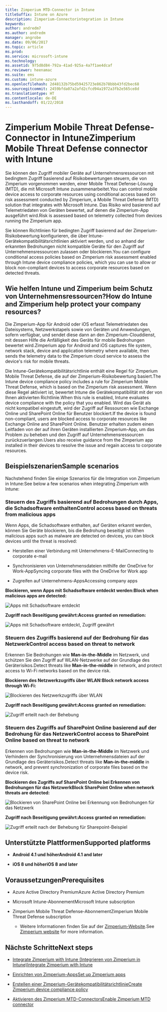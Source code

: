 ```yaml
---
title: Zimperium MTD-Connector in Intune
titleSuffix: Intune on Azure
description: Zimperium-Connectorintegration in Intune
keywords: 
author: andredm7
ms.author: andredm
manager: angrobe
ms.date: 09/06/2017
ms.topic: article
ms.prod: 
ms.service: microsoft-intune
ms.technology: 
ms.assetid: 975d8d84-792a-41ad-925a-4a7f1ae4dcaf
ms.reviewer: heenamac
ms.suite: ems
ms.custom: intune-azure
ms.openlocfilehash: 2d48132b75bd59425723e862b78bbb43fd2bec68
ms.sourcegitcommit: 2459bfda07a2afd2cfcd94a1972a3fb2e565ce8d
ms.translationtype: HT
ms.contentlocale: de-DE
ms.lasthandoff: 01/22/2018
---
```

# <a name="zimperium-mobile-threat-defense-connector-with-intune"></a><span data-ttu-id="7f3c2-103">Zimperium Mobile Threat Defense-Connector in Intune</span><span class="sxs-lookup"><span data-stu-id="7f3c2-103">Zimperium Mobile Threat Defense connector with Intune</span></span>

<span data-ttu-id="7f3c2-104">Sie können den Zugriff mobiler Geräte auf Unternehmensressourcen mit bedingtem Zugriff basierend auf Risikobewertungen steuern, die von Zimperium vorgenommen werden, einer Mobile Threat Defense-Lösung (MTD), die mit Microsoft Intune zusammenarbeitet.</span><span class="sxs-lookup"><span data-stu-id="7f3c2-104">You can control mobile device access to corporate resources using conditional access based on risk assessment conducted by Zimperium, a Mobile Threat Defense (MTD) solution that integrates with Microsoft Intune.</span></span> <span data-ttu-id="7f3c2-105">Das Risiko wird basierend auf Telemetriedaten von Geräten bewertet, auf denen die Zimperium-App ausgeführt wird.</span><span class="sxs-lookup"><span data-stu-id="7f3c2-105">Risk is assessed based on telemetry collected from devices running the Zimperium app.</span></span>

<span data-ttu-id="7f3c2-106">Sie können Richtlinien für bedingten Zugriff basierend auf der Zimperium-Risikobewertung konfigurieren, die über Intune-Gerätekompatibilitätsrichtlinien aktiviert werden, und so anhand der erkannten Bedrohungen nicht kompatible Geräte für den Zugriff auf Unternehmensressourcen zulassen oder blockieren.</span><span class="sxs-lookup"><span data-stu-id="7f3c2-106">You can configure conditional access policies based on Zimperium risk assessment enabled through Intune device compliance policies, which you can use to allow or block non-compliant devices to access corporate resources based on detected threats.</span></span>

## <a name="how-do-intune-and-zimperium-help-protect-your-company-resources"></a><span data-ttu-id="7f3c2-107">Wie helfen Intune und Zimperium beim Schutz von Unternehmensressourcen?</span><span class="sxs-lookup"><span data-stu-id="7f3c2-107">How do Intune and Zimperium help protect your company resources?</span></span>

<span data-ttu-id="7f3c2-108">Die Zimperium-App für Android oder iOS erfasst Telemetriedaten des Dateisystems, Netzwerkstapels sowie von Geräten und Anwendungen, sofern verfügbar, und sendet diese dann an den Zimperium-Clouddienst, mit dessen Hilfe die Anfälligkeit des Geräts für mobile Bedrohungen bewertet wird.</span><span class="sxs-lookup"><span data-stu-id="7f3c2-108">Zimperium app for Android and iOS captures file system, network stack, device and application telemetry where available, then sends the telemetry data to the Zimperium cloud service to assess the device's risk for mobile threats.</span></span>

<span data-ttu-id="7f3c2-109">Die Intune-Gerätekompatibilitätsrichtlinie enthält eine Regel für Zimperium Mobile Threat Defense, die auf der Zimperium-Risikobewertung basiert.</span><span class="sxs-lookup"><span data-stu-id="7f3c2-109">The Intune device compliance policy includes a rule for Zimperium Mobile Threat Defense, which is based on the Zimperium risk assessment.</span></span> <span data-ttu-id="7f3c2-110">Wenn diese Regel aktiviert ist, bewertet Intune die Gerätekompatibilität mit der von Ihnen aktivierten Richtlinie.</span><span class="sxs-lookup"><span data-stu-id="7f3c2-110">When this rule is enabled, Intune evaluates device compliance with the policy that you enabled.</span></span> <span data-ttu-id="7f3c2-111">Wird das Gerät als nicht kompatibel eingestuft, wird der Zugriff auf Ressourcen wie Exchange Online und SharePoint Online für Benutzer blockiert.</span><span class="sxs-lookup"><span data-stu-id="7f3c2-111">If the device is found non-compliant, users are blocked access to corporate resources like Exchange Online and SharePoint Online.</span></span> <span data-ttu-id="7f3c2-112">Benutzer erhalten zudem einen Leitfaden von der auf ihren Geräten installierten Zimperium-App, um das Problem zu beheben und den Zugriff auf Unternehmensressourcen zurückzuerlangen.</span><span class="sxs-lookup"><span data-stu-id="7f3c2-112">Users also receive guidance from the Zimperium app installed in their devices to resolve the issue and regain access to corporate resources.</span></span>

## <a name="sample-scenarios"></a><span data-ttu-id="7f3c2-113">Beispielszenarien</span><span class="sxs-lookup"><span data-stu-id="7f3c2-113">Sample scenarios</span></span>

<span data-ttu-id="7f3c2-114">Nachstehend finden Sie einige Szenarios für die Integration von Zimperium in Intune:</span><span class="sxs-lookup"><span data-stu-id="7f3c2-114">See below a few scenarios when integrating Zimperium with Intune:</span></span>

### <a name="control-access-based-on-threats-from-malicious-apps"></a><span data-ttu-id="7f3c2-115">Steuern des Zugriffs basierend auf Bedrohungen durch Apps, die Schadsoftware enthalten</span><span class="sxs-lookup"><span data-stu-id="7f3c2-115">Control access based on threats from malicious apps</span></span>

<span data-ttu-id="7f3c2-116">Wenn Apps, die Schadsoftware enthalten, auf Geräten erkannt werden, können Sie Geräte blockieren, bis die Bedrohung beseitigt ist:</span><span class="sxs-lookup"><span data-stu-id="7f3c2-116">When malicious apps such as malware are detected on devices, you can block devices until the threat is resolved:</span></span>

-   <span data-ttu-id="7f3c2-117">Herstellen einer Verbindung mit Unternehmens-E-Mail</span><span class="sxs-lookup"><span data-stu-id="7f3c2-117">Connecting to corporate e-mail</span></span>

-   <span data-ttu-id="7f3c2-118">Synchronisieren von Unternehmensdateien mithilfe der OneDrive for Work-App</span><span class="sxs-lookup"><span data-stu-id="7f3c2-118">Syncing corporate files with the OneDrive for Work app</span></span>

-   <span data-ttu-id="7f3c2-119">Zugreifen auf Unternehmens-Apps</span><span class="sxs-lookup"><span data-stu-id="7f3c2-119">Accessing company apps</span></span>

<span data-ttu-id="7f3c2-120">**Blockieren, wenn Apps mit Schadsoftware entdeckt werden:**</span><span class="sxs-lookup"><span data-stu-id="7f3c2-120">**Block when malicious apps are detected:**</span></span>

![Apps mit Schadsoftware entdeckt](./media/Maliciousapps_blocked_Zimperium.png)

<span data-ttu-id="7f3c2-122">**Zugriff nach Beseitigung gewährt:**</span><span class="sxs-lookup"><span data-stu-id="7f3c2-122">**Access granted on remediation:**</span></span>

![Apps mit Schadsoftware entdeckt, Zugriff gewährt](./media/maliciousapps_unblocked_Zimperium.png)

### <a name="control-access-based-on-threat-to-network"></a><span data-ttu-id="7f3c2-124">Steuern des Zugriffs basierend auf der Bedrohung für das Netzwerk</span><span class="sxs-lookup"><span data-stu-id="7f3c2-124">Control access based on threat to network</span></span>

<span data-ttu-id="7f3c2-125">Erkennen Sie Bedrohungen wie **Man-in-the-Middle** im Netzwerk, und schützen Sie den Zugriff auf WLAN-Netzwerke auf der Grundlage des Geräterisikos.</span><span class="sxs-lookup"><span data-stu-id="7f3c2-125">Detect threats like **Man-in-the-middle** in network, and protect access to Wi-Fi networks based on the device risk.</span></span>

<span data-ttu-id="7f3c2-126">**Blockieren des Netzwerkzugriffs über WLAN:**</span><span class="sxs-lookup"><span data-stu-id="7f3c2-126">**Block network access through Wi-Fi:**</span></span>

![Blockieren des Netzwerkzugriffs über WLAN](./media/network_wifi_blocked_Zimperium.png)

<span data-ttu-id="7f3c2-128">**Zugriff nach Beseitigung gewährt:**</span><span class="sxs-lookup"><span data-stu-id="7f3c2-128">**Access granted on remediation:**</span></span>

![Zugriff erteilt nach der Behebung](./media/network_wifi_unblocked_Zimperium.png)

### <a name="control-access-to-sharepoint-online-based-on-threat-to-network"></a><span data-ttu-id="7f3c2-130">Steuern des Zugriffs auf SharePoint Online basierend auf der Bedrohung für das Netzwerk</span><span class="sxs-lookup"><span data-stu-id="7f3c2-130">Control access to SharePoint Online based on threat to network</span></span>

<span data-ttu-id="7f3c2-131">Erkennen von Bedrohungen wie **Man-in-the-Middle** im Netzwerk und Verhindern der Synchronisierung von Unternehmensdateien auf der Grundlage des Geräterisikos.</span><span class="sxs-lookup"><span data-stu-id="7f3c2-131">Detect threats like **Man-in-the-middle** in network, and prevent synchronization of corporate files based on the device risk.</span></span>

<span data-ttu-id="7f3c2-132">**Blockieren des Zugriffs auf SharePoint Online bei Erkennen von Bedrohungen für das Netzwerk**</span><span class="sxs-lookup"><span data-stu-id="7f3c2-132">**Block SharePoint Online when network threats are detected:**</span></span>

![Blockieren von SharePoint Online bei Erkennung von Bedrohungen für das Netzwerk](./media/network_spo_blocked_Zimperium.png)

<span data-ttu-id="7f3c2-134">**Zugriff nach Beseitigung gewährt:**</span><span class="sxs-lookup"><span data-stu-id="7f3c2-134">**Access granted on remediation:**</span></span>

![Zugriff erteilt nach der Behebung für Sharepoint-Beispiel](./media/network_spo_unblocked_Zimperium.png)

## <a name="supported-platforms"></a><span data-ttu-id="7f3c2-136">Unterstützte Plattformen</span><span class="sxs-lookup"><span data-stu-id="7f3c2-136">Supported platforms</span></span>

-   <span data-ttu-id="7f3c2-137">**Android 4.1 und höher**</span><span class="sxs-lookup"><span data-stu-id="7f3c2-137">**Android 4.1 and later**</span></span>

-   <span data-ttu-id="7f3c2-138">**iOS 8 und höher**</span><span class="sxs-lookup"><span data-stu-id="7f3c2-138">**iOS 8 and later**</span></span>

## <a name="prerequisites"></a><span data-ttu-id="7f3c2-139">Voraussetzungen</span><span class="sxs-lookup"><span data-stu-id="7f3c2-139">Prerequisites</span></span>

-   <span data-ttu-id="7f3c2-140">Azure Active Directory Premium</span><span class="sxs-lookup"><span data-stu-id="7f3c2-140">Azure Active Directory Premium</span></span>

-   <span data-ttu-id="7f3c2-141">Microsoft Intune-Abonnement</span><span class="sxs-lookup"><span data-stu-id="7f3c2-141">Microsoft Intune subscription</span></span>

-   <span data-ttu-id="7f3c2-142">Zimperium Mobile Threat Defense-Abonnement</span><span class="sxs-lookup"><span data-stu-id="7f3c2-142">Zimperium Mobile Threat Defense subscription</span></span>

    -   <span data-ttu-id="7f3c2-143">Weitere Informationen finden Sie auf der [Zimperium-Website](https://www.zimperium.com/zips-mobile-ips).</span><span class="sxs-lookup"><span data-stu-id="7f3c2-143">See [Zimperium website](https://www.zimperium.com/zips-mobile-ips) for more information.</span></span>

## <a name="next-steps"></a><span data-ttu-id="7f3c2-144">Nächste Schritte</span><span class="sxs-lookup"><span data-stu-id="7f3c2-144">Next steps</span></span>

- [<span data-ttu-id="7f3c2-145">Integrate Zimperium with Intune (Integrieren von Zimperium in Intune)</span><span class="sxs-lookup"><span data-stu-id="7f3c2-145">Integrate Zimperium with Intune</span></span>](zimperium-mtd-connector-integration.md)

- [<span data-ttu-id="7f3c2-146">Einrichten von Zimperium-Apps</span><span class="sxs-lookup"><span data-stu-id="7f3c2-146">Set up Zimperium apps</span></span>](mtd-apps-ios-app-configuration-policy-add-assign.md)

- [<span data-ttu-id="7f3c2-147">Erstellen einer Zimperium-Gerätekompatibilitätsrichtlinie</span><span class="sxs-lookup"><span data-stu-id="7f3c2-147">Create Zimperium device compliance policy</span></span>](mtd-device-compliance-policy-create.md)

- [<span data-ttu-id="7f3c2-148">Aktivieren des Zimperium MTD-Connectors</span><span class="sxs-lookup"><span data-stu-id="7f3c2-148">Enable Zimperium MTD connector</span></span>](mtd-connector-enable.md)
